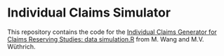 # Individual Claims Simulator

This repository contains the code for the [Individual Claims Generator for Claims Reserving Studies: data simulation.R](https://papers.ssrn.com/sol3/papers.cfm?abstract_id=4127073) from M. Wang and M.V. Wüthrich.
